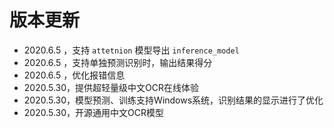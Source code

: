# 版本更新

- 2020.6.5 ，支持 `attetnion` 模型导出 `inference_model`
- 2020.6.5 ，支持单独预测识别时，输出结果得分
- 2020.6.5 ，优化报错信息
- 2020.5.30，提供超轻量级中文OCR在线体验
- 2020.5.30，模型预测、训练支持Windows系统，识别结果的显示进行了优化
- 2020.5.30，开源通用中文OCR模型
